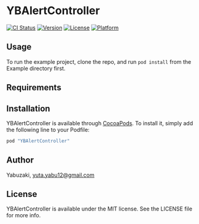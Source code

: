 # YBAlertController

[![CI Status](http://img.shields.io/travis/Yabuzaki/YBAlertController.svg?style=flat)](https://travis-ci.org/Yabuzaki/YBAlertController)
[![Version](https://img.shields.io/cocoapods/v/YBAlertController.svg?style=flat)](http://cocoapods.org/pods/YBAlertController)
[![License](https://img.shields.io/cocoapods/l/YBAlertController.svg?style=flat)](http://cocoapods.org/pods/YBAlertController)
[![Platform](https://img.shields.io/cocoapods/p/YBAlertController.svg?style=flat)](http://cocoapods.org/pods/YBAlertController)

## Usage

To run the example project, clone the repo, and run `pod install` from the Example directory first.

## Requirements

## Installation

YBAlertController is available through [CocoaPods](http://cocoapods.org). To install
it, simply add the following line to your Podfile:

```ruby
pod "YBAlertController"
```

## Author

Yabuzaki, yuta.yabu12@gmail.com

## License

YBAlertController is available under the MIT license. See the LICENSE file for more info.
